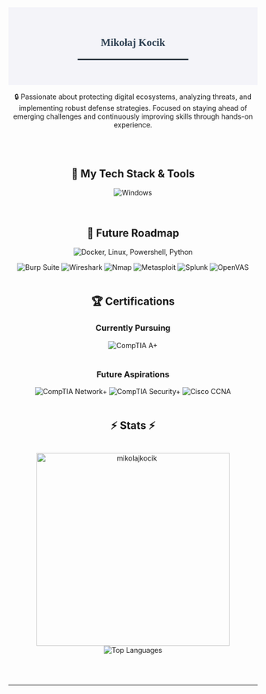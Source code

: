 <section style="background-color: #f4f4f9; padding: 30px; text-align: center;">
    <h1 style="font-family: 'Georgia', serif; color: #2c3e50; margin-bottom: 10px;">
        Mikołaj Kocik
    </h1>
    <p style="font-size: 18px; color: #34495e; margin-top: 0;">
    </p>
    <hr style="width: 50%; border: 1px solid #2c3e50; margin: 20px auto;">
</section>

<div align="center">

🔒 Passionate about protecting digital ecosystems, analyzing threats, and implementing robust defense strategies. Focused on staying ahead of emerging challenges and continuously improving skills through hands-on experience.

</div>

<br>

</div>

<br>

<!-- My Tech Stack & Tools -->
<h2 align="center">🚀 My Tech Stack & Tools</h2>
<div align="center">

  <!-- Tools -->
  <p>
      <img src="https://skillicons.dev/icons?i=cs,windows" alt="Windows" /><br>
  </p>
  
<br>

<!-- Future Roadmap -->
<h2 align="center">🚀 Future Roadmap</h2>
<div align="center">
  <p>
    <img src="https://skillicons.dev/icons?i=docker,linux,py,powershell" alt="Docker, Linux, Powershell, Python" />
  </p>
    <img src="https://img.shields.io/badge/Burp%20Suite-FF6F00?style=for-the-badge&logoColor=white" alt="Burp Suite" />
    <img src="https://img.shields.io/badge/Wireshark-1679A7?style=for-the-badge&logoColor=white" alt="Wireshark" />
    <img src="https://img.shields.io/badge/Nmap-094A83?style=for-the-badge&logoColor=white" alt="Nmap" />
    <img src="https://img.shields.io/badge/Metasploit-2A2B2A?style=for-the-badge&logoColor=white" alt="Metasploit" />
    <img src="https://img.shields.io/badge/Splunk-000000?style=for-the-badge&logoColor=white" alt="Splunk" />
    <img src="https://img.shields.io/badge/OpenVAS-008000?style=for-the-badge&logoColor=white" alt="OpenVAS" />
</div>
<br/>

<!-- Certifications Section -->
<h2 align="center">🏆 Certifications</h2>

<!-- Currently Pursuing -->
<h3 align="center">Currently Pursuing</h3>
<div align="center">
  <img src="https://img.shields.io/badge/CompTIA%20A+-F20000?style=for-the-badge&logoColor=white" alt="CompTIA A+" />
</div>
<br/>

<!-- Future Aspirations -->
<h3 align="center">Future Aspirations</h3>
<div align="center">
  <img src="https://img.shields.io/badge/CompTIA%20Network+-E32827?style=for-the-badge&logoColor=white" alt="CompTIA Network+" />
  <img src="https://img.shields.io/badge/CompTIA%20Security+-005571?style=for-the-badge&logoColor=white" alt="CompTIA Security+" />
  <img src="https://img.shields.io/badge/Cisco%20CCNA-1BA0D7?style=for-the-badge&logo=cisco&logoColor=white" alt="Cisco CCNA" />
</div>
<br/>


<h2 align="center">⚡ Stats ⚡</h2>
<br>
<div align=center>
  <img width="390" src="https://github-readme-stats.vercel.app/api?username=mikolajkocik&show_icons=true&locale=en&theme=dracula&hide_border=true" alt="mikolajkocik"/>
  <img src="https://github-readme-stats.vercel.app/api/top-langs/?username=mikolajkocik&layout=compact&langs_count=10&theme=dracula&hide_border=true" alt="Top Languages" /> 
</div>

<br/><br/>

<hr/>

<br/>

<br/>

